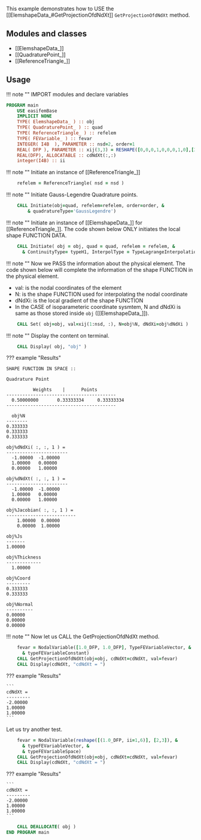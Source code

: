 This example demonstrates how to USE the [[ElemshapeData_#GetProjectionOfdNdXt]]  `GetProjectionOfdNdXt` method.

## Modules and classes

- [[ElemshapeData_]]
- [[QuadraturePoint_]]
- [[ReferenceTriangle_]]

## Usage

!!! note ""
    IMPORT modules and declare variables

``` fortran
PROGRAM main
    USE easifemBase
    IMPLICIT NONE
    TYPE( ElemshapeData_ ) :: obj
    TYPE( QuadraturePoint_ ) :: quad
    TYPE( ReferenceTriangle_ ) :: refelem
    TYPE( FEVariable_ ) :: fevar
    INTEGER( I4B  ), PARAMETER :: nsd=2, order=1
    REAL( DFP ), PARAMETER :: xij(3,3) = RESHAPE([0,0,0,1,0,0,0,1,0],[3,3])
    REAL(DFP), ALLOCATABLE :: cdNdXt(:,:)
    integer(I4B) :: ii
```

!!! note ""
    Initiate an instance of [[ReferenceTriangle_]]

```fortran
    refelem = ReferenceTriangle( nsd = nsd )
```

!!! note ""
    Initiate Gauss-Legendre Quadrature points.

```fortran
    CALL Initiate(obj=quad, refelem=refelem, order=order, &
        & quadratureType='GaussLegendre')
```

!!! note ""
    Initiate an instance of [[ElemshapeData_]] for [[ReferenceTriangle_]]. The code shown below ONLY initiates the local shape FUNCTION DATA.

```fortran
    CALL Initiate( obj = obj, quad = quad, refelem = refelem, &
      & ContinuityType= typeH1, InterpolType = TypeLagrangeInterpolation )
```

!!! note ""
    Now we PASS the information about the physical element. The code shown below will complete the information of the shape FUNCTION in the physical element.

- val: is the nodal coordinates of the element
- N: is the shape FUNCTION used for interpolating the nodal coordinate
- dNdXi: is the local gradient of the shape FUNCTION
- In the CASE of isoparameteric coordinate sysmtem, N and dNdXi is same as those stored inside `obj` ([[ElemshapeData_]]).

```fortran
    CALL Set( obj=obj, val=xij(1:nsd, :), N=obj%N, dNdXi=obj%dNdXi )
```

!!! note ""
    Display the content on terminal.

```fortran
    CALL Display( obj, "obj" )
```

??? example "Results"

    SHAPE FUNCTION IN SPACE ::

    Quadrature Point

              Weights    |      Points
    -----------------------------------------
      0.50000000       0.33333334     0.33333334
    -----------------------------------------

      obj%N
    --------
    0.333333
    0.333333
    0.333333

    obj%dNdXi( :, :, 1 ) =
    -----------------------
      -1.00000  -1.00000
      1.00000   0.00000
      0.00000   1.00000

    obj%dNdXt( :, :, 1 ) =
    -----------------------
      -1.00000  -1.00000
      1.00000   0.00000
      0.00000   1.00000

    obj%Jacobian( :, :, 1 ) =
    --------------------------
        1.00000  0.00000
        0.00000  1.00000

    obj%Js
    -------
    1.00000

    obj%Thickness
    -------------
      1.00000

    obj%Coord
    ---------
    0.333333
    0.333333

    obj%Normal
    ----------
    0.00000
    0.00000
    0.00000

!!! note ""
    Now let us CALL the GetProjectionOfdNdXt method.

```fortran
    fevar = NodalVariable([1.0_DFP, 1.0_DFP], TypeFEVariableVector, &
      & typeFEVariableConstant)
    CALL GetProjectionOfdNdXt(obj=obj, cdNdXt=cdNdXt, val=fevar)
    CALL Display(cdNdXt, "cdNdXt = ")
```

??? example "Results"

    ```
    cdNdXt =
    ---------
    -2.00000
    1.00000
    1.00000
    ```

Let us try another test.

```fortran
    fevar = NodalVariable(reshape([(1.0_DFP, ii=1,6)], [2,3]), &
      & typeFEVariableVector, &
      & typeFEVariableSpace)
    CALL GetProjectionOfdNdXt(obj=obj, cdNdXt=cdNdXt, val=fevar)
    CALL Display(cdNdXt, "cdNdXt = ")
```

??? example "Results"

    ```
    cdNdXt =
    ---------
    -2.00000
    1.00000
    1.00000
    ```

```fortran
    CALL DEALLOCATE( obj )
END PROGRAM main
```
